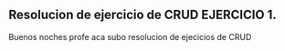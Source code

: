 ## Resolucion de ejercicio de CRUD EJERCICIO 1.
Buenos noches profe aca subo resolucion de ejecicios de CRUD